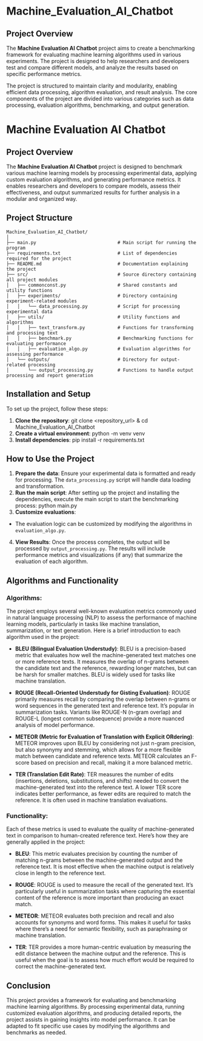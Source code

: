 # Machine_Evaluation_AI_Chatbot
## Project Overview
The **Machine Evaluation AI Chatbot** project aims to create a benchmarking framework for evaluating machine learning algorithms used in various experiments. The project is designed to help researchers and developers test and compare different models, and analyze the results based on specific performance metrics.

The project is structured to maintain clarity and modularity, enabling efficient data processing, algorithm evaluation, and result analysis. The core components of the project are divided into various categories such as data processing, evaluation algorithms, benchmarking, and output generation.

# Machine Evaluation AI Chatbot

## Project Overview
The **Machine Evaluation AI Chatbot** project is designed to benchmark various machine learning models by processing experimental data, applying custom evaluation algorithms, and generating performance metrics. It enables researchers and developers to compare models, assess their effectiveness, and output summarized results for further analysis in a modular and organized way.

## Project Structure
``````
Machine_Evaluation_AI_Chatbot/
│
├── main.py                              # Main script for running the program
├── requirements.txt                     # List of dependencies required for the project
├── README.md                            # Documentation explaining the project
├── src/                                 # Source directory containing all project modules
│   ├── commonconst.py                   # Shared constants and utility functions
│   ├── experiments/                     # Directory containing experiment-related modules
│   │   └── data_processing.py           # Script for processing experimental data
│   ├── utils/                           # Utility functions and algorithms
│   │   ├── text_transform.py            # Functions for transforming and processing text
│   │   ├── benchmark.py                 # Benchmarking functions for evaluating performance
│   │   ├── evaluation_algo.py           # Evaluation algorithms for assessing performance
│   └── outputs/                         # Directory for output-related processing
│       └── output_processing.py         # Functions to handle output processing and report generation
``````

## Installation and Setup

To set up the project, follow these steps:
1. **Clone the repository**: git clone <repository_url> & cd Machine_Evaluation_AI_Chatbot
2. **Create a virtual environment**: python -m venv venv
3. **Install dependencies**: pip install -r requirements.txt

## How to Use the Project

1. **Prepare the data**: Ensure your experimental data is formatted and ready for processing. The `data_processing.py` script will handle data loading and transformation.
2. **Run the main script**:
After setting up the project and installing the dependencies, execute the main script to start the benchmarking process: python main.py
3. **Customize evaluations**:
- The evaluation logic can be customized by modifying the algorithms in `evaluation_algo.py`.
4. **View Results**:
Once the process completes, the output will be processed by `output_processing.py`. The results will include performance metrics and visualizations (if any) that summarize the evaluation of each algorithm.

## Algorithms and Functionality

### Algorithms:
The project employs several well-known evaluation metrics commonly used in natural language processing (NLP) to assess the performance of machine learning models, particularly in tasks like machine translation, summarization, or text generation. Here is a brief introduction to each algorithm used in the project:

- **BLEU (Bilingual Evaluation Understudy)**: BLEU is a precision-based metric that evaluates how well the machine-generated text matches one or more reference texts. It measures the overlap of n-grams between the candidate text and the reference, rewarding longer matches, but can be harsh for smaller matches. BLEU is widely used for tasks like machine translation.

- **ROUGE (Recall-Oriented Understudy for Gisting Evaluation)**: ROUGE primarily measures recall by comparing the overlap between n-grams or word sequences in the generated text and reference text. It’s popular in summarization tasks. Variants like ROUGE-N (n-gram overlap) and ROUGE-L (longest common subsequence) provide a more nuanced analysis of model performance.

- **METEOR (Metric for Evaluation of Translation with Explicit ORdering)**: METEOR improves upon BLEU by considering not just n-gram precision, but also synonymy and stemming, which allows for a more flexible match between candidate and reference texts. METEOR calculates an F-score based on precision and recall, making it a more balanced metric.

- **TER (Translation Edit Rate)**: TER measures the number of edits (insertions, deletions, substitutions, and shifts) needed to convert the machine-generated text into the reference text. A lower TER score indicates better performance, as fewer edits are required to match the reference. It is often used in machine translation evaluations.

### Functionality:
Each of these metrics is used to evaluate the quality of machine-generated text in comparison to human-created reference text. Here’s how they are generally applied in the project:

- **BLEU**: This metric evaluates precision by counting the number of matching n-grams between the machine-generated output and the reference text. It is most effective when the machine output is relatively close in length to the reference text.

- **ROUGE**: ROUGE is used to measure the recall of the generated text. It’s particularly useful in summarization tasks where capturing the essential content of the reference is more important than producing an exact match.

- **METEOR**: METEOR evaluates both precision and recall and also accounts for synonyms and word forms. This makes it useful for tasks where there’s a need for semantic flexibility, such as paraphrasing or machine translation.

- **TER**: TER provides a more human-centric evaluation by measuring the edit distance between the machine output and the reference. This is useful when the goal is to assess how much effort would be required to correct the machine-generated text.

## Conclusion
This project provides a framework for evaluating and benchmarking machine learning algorithms. By processing experimental data, running customized evaluation algorithms, and producing detailed reports, the project assists in gaining insights into model performance. It can be adapted to fit specific use cases by modifying the algorithms and benchmarks as needed.